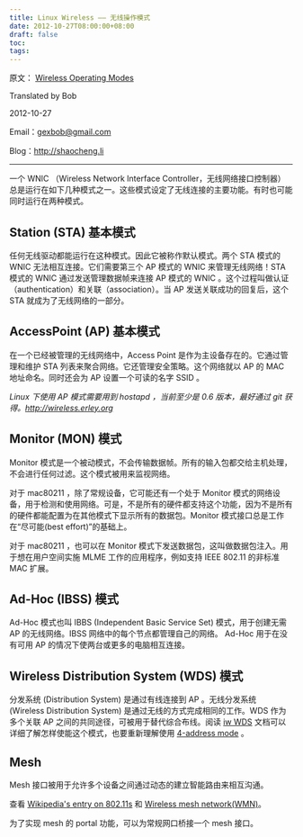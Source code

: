 ```yaml
---
title: Linux Wireless —— 无线操作模式
date: 2012-10-27T08:00:00+08:00
draft: false
toc:
tags:
---
```



原文：
[Wireless Operating Modes](http://linuxwireless.org/en/users/Documentation/modes)

Translated by Bob

2012-10-27

Email：gexbob@gmail.com

Blog：<http://shaocheng.li>

***

一个 WNIC （Wireless Network Interface Controller，无线网络接口控制器）总是运行在如下几种模式之一。这些模式设定了无线连接的主要功能。有时也可能同时运行在两种模式。

## Station (STA) 基本模式

任何无线驱动都能运行在这种模式。因此它被称作默认模式。两个 STA 模式的 WNIC 无法相互连接。它们需要第三个 AP 模式的 WNIC 来管理无线网络！STA 模式的 WNIC 通过发送管理数据帧来连接 AP 模式的 WNIC 。这个过程叫做认证（authentication）和关联（association）。当 AP 发送关联成功的回复后，这个 STA 就成为了无线网络的一部分。

## AccessPoint (AP) 基本模式

在一个已经被管理的无线网络中，Access Point 是作为主设备存在的。它通过管理和维护 STA 列表来聚合网络。它还管理安全策略。这个网络就以 AP 的 MAC 地址命名。同时还会为 AP 设置一个可读的名字 SSID 。

_Linux 下使用 AP 模式需要用到 hostapd ，当前至少是 0.6 版本，最好通过 git 获得。<http://wireless.erley.org>_

## Monitor (MON) 模式

Monitor 模式是一个被动模式，不会传输数据帧。所有的输入包都交给主机处理，不会进行任何过滤。这个模式被用来监视网络。

对于 mac80211 ，除了常规设备，它可能还有一个处于 Monitor 模式的网络设备，用于检测和使用网络。可是，不是所有的硬件都支持这个功能，因为不是所有的硬件都能配置为在其他模式下显示所有的数据包。Monitor 模式接口总是工作在“尽可能(best effort)”的基础上。

对于 mac80211 ，也可以在 Monitor 模式下发送数据包，这叫做数据包注入。用于想在用户空间实施 MLME 工作的应用程序，例如支持 IEEE 802.11 的非标准 MAC 扩展。

## Ad-Hoc (IBSS) 模式

Ad-Hoc 模式也叫 IBBS (Independent Basic Service Set) 模式，用于创建无需 AP 的无线网络。IBSS 网络中的每个节点都管理自己的网络。 Ad-Hoc 用于在没有可用 AP 的情况下使两台或更多的电脑相互连接。

## Wireless Distribution System (WDS) 模式

分发系统 (Distribution System) 是通过有线连接到 AP 。无线分发系统 (Wireless Distribution System) 是通过无线的方式完成相同的工作。WDS 作为多个关联 AP 之间的共同途径，可被用于替代综合布线。阅读 [iw WDS](http://linuxwireless.org/en/users/Documentation/iw#Setting_up_a_WDS_peer) 文档可以详细了解怎样使能这个模式，也要重新理解使用 [4-address mode](http://linuxwireless.org/en/users/Documentation/iw#Using_4-address_for_AP_and_client_mode) 。

## Mesh

Mesh 接口被用于允许多个设备之间通过动态的建立智能路由来相互沟通。

查看 [Wikipedia's entry on 802.11s](http://en.wikipedia.org/wiki/IEEE_802.11s) 和 [Wireless mesh network(WMN)](http://en.wikipedia.org/wiki/Wireless_mesh_network)。

为了实现 mesh 的 portal 功能，可以为常规网口桥接一个 mesh 接口。
